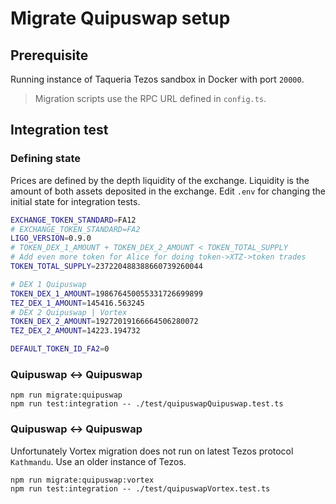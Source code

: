 # Migrate Quipuswap setup

## Prerequisite

Running instance of Taqueria Tezos sandbox in Docker with port `20000`. 

> Migration scripts use the RPC URL defined in `config.ts`.

## Integration test

### Defining state

Prices are defined by the depth liquidity of the exchange. Liquidity is the amount of both assets deposited in the exchange. Edit `.env` for changing the initial state for integration tests.

```bash
EXCHANGE_TOKEN_STANDARD=FA12
# EXCHANGE_TOKEN_STANDARD=FA2
LIGO_VERSION=0.9.0
# TOKEN_DEX_1_AMOUNT + TOKEN_DEX_2_AMOUNT < TOKEN_TOTAL_SUPPLY
# Add even more token for Alice for doing token->XTZ->token trades
TOKEN_TOTAL_SUPPLY=237220488388660739260044

# DEX 1 Quipuswap
TOKEN_DEX_1_AMOUNT=198676450055331726699899
TEZ_DEX_1_AMOUNT=145416.563245
# DEX 2 Quipuswap | Vortex
TOKEN_DEX_2_AMOUNT=19272019166664506280072
TEZ_DEX_2_AMOUNT=14223.194732

DEFAULT_TOKEN_ID_FA2=0
```

### Quipuswap <-> Quipuswap

```
npm run migrate:quipuswap
npm run test:integration -- ./test/quipuswapQuipuswap.test.ts
```

### Quipuswap <-> Quipuswap

Unfortunately Vortex migration does not run on latest Tezos protocol `Kathmandu`. Use an older instance of Tezos.

```
npm run migrate:quipuswap:vortex
npm run test:integration -- ./test/quipuswapVortex.test.ts
```
